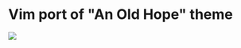 # Vim port of "An Old Hope" theme

![](https://user-images.githubusercontent.com/59616661/171347012-cb8bd4a0-2769-48b5-96fd-179e45d1babb.png)
